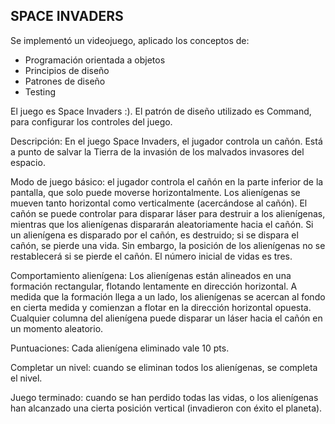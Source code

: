 ## SPACE INVADERS 

Se implementó un videojuego, aplicado los conceptos de:
* Programación orientada a objetos
* Principios de diseño
* Patrones de diseño 
* Testing

El juego es Space Invaders :). El patrón de diseño utilizado es Command, para configurar los controles del juego.

Descripción: En el juego Space Invaders, el jugador controla un cañón. Está a punto de salvar la Tierra de la invasión de los malvados invasores del espacio.

Modo de juego básico: el jugador controla el cañón en la parte inferior de la pantalla, que solo puede moverse horizontalmente. Los alienígenas se mueven tanto horizontal como verticalmente (acercándose al cañón). El cañón se puede controlar para disparar láser para destruir a los alienígenas, mientras que los alienígenas dispararán aleatoriamente hacia el cañón. Si un alienígena es disparado por el cañón, es destruido; si se dispara el cañón, se pierde una vida. Sin embargo, la posición de los alienígenas no se restablecerá si se pierde el cañón. El número inicial de vidas es tres.

Comportamiento alienígena: Los alienígenas están alineados en una formación rectangular, flotando lentamente en dirección horizontal. A medida que la formación llega a un lado, los alienígenas se acercan al fondo en cierta medida y comienzan a flotar en la dirección horizontal opuesta. Cualquier columna del alienígena puede disparar un láser hacia el cañón en un momento aleatorio.

Puntuaciones: Cada alienígena eliminado vale 10 pts.

Completar un nivel: cuando se eliminan todos los alienígenas, se completa el nivel.

Juego terminado: cuando se han perdido todas las vidas, o los alienígenas han alcanzado una cierta posición vertical (invadieron con éxito el planeta).
